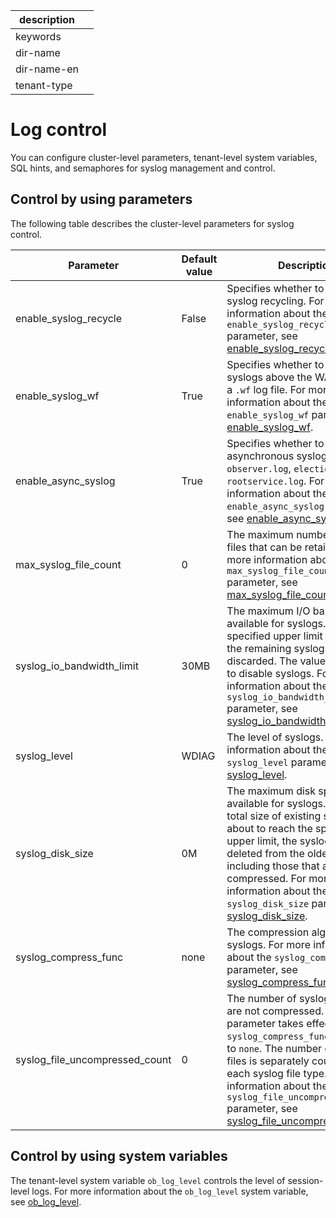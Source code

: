 | description ||
|---|---|
| keywords ||
| dir-name ||
| dir-name-en ||
| tenant-type ||

# Log control

You can configure cluster-level parameters, tenant-level system variables, SQL hints, and semaphores for syslog management and control.

## Control by using parameters

The following table describes the cluster-level parameters for syslog control.

| Parameter | Default value | Description |
|---------|--------|---------|
| enable_syslog_recycle | False | Specifies whether to enable syslog recycling. For more information about the `enable_syslog_recycle` parameter, see [enable_syslog_recycle](../../700.reference/800.configuration-items-and-system-variables/100.system-configuration-items/300.cluster-level-configuration-items/9000.enable_syslog_recycle.md).  |
| enable_syslog_wf | True | Specifies whether to write syslogs above the WARN level to a `.wf` log file. For more information about the `enable_syslog_wf` parameter, see [enable_syslog_wf](../../700.reference/800.configuration-items-and-system-variables/100.system-configuration-items/300.cluster-level-configuration-items/9100.enable_syslog_wf.md).  |
| enable_async_syslog | True | Specifies whether to enable asynchronous syslog write for `observer.log`, `election.log`, and `rootservice.log`. For more information about the `enable_async_syslog` parameter, see [enable_async_syslog](../../700.reference/800.configuration-items-and-system-variables/100.system-configuration-items/300.cluster-level-configuration-items/6100.enable_async_syslog.md).  |
| max_syslog_file_count | 0 | The maximum number of syslog files that can be retained. For more information about the `max_syslog_file_count` parameter, see [max_syslog_file_count](../../700.reference/800.configuration-items-and-system-variables/100.system-configuration-items/300.cluster-level-configuration-items/13300.max_syslog_file_count.md).  |
| syslog_io_bandwidth_limit | 30MB | The maximum I/O bandwidth available for syslogs. If the specified upper limit is reached, the remaining syslogs are discarded. The value `0` specifies to disable syslogs. For more information about the `syslog_io_bandwidth_limit` parameter, see [syslog_io_bandwidth_limit](../../700.reference/800.configuration-items-and-system-variables/100.system-configuration-items/300.cluster-level-configuration-items/22100.syslog_io_bandwidth_limit.md).  |
| syslog_level | WDIAG | The level of syslogs. For more information about the `syslog_level` parameter, see [syslog_level](../../700.reference/800.configuration-items-and-system-variables/100.system-configuration-items/300.cluster-level-configuration-items/22200.syslog_level.md).  |
| syslog_disk_size | 0M | The maximum disk space available for syslogs. When the total size of existing syslogs is about to reach the specified upper limit, the syslog files are deleted from the oldest ones, including those that are compressed. For more information about the `syslog_disk_size` parameter, see [syslog_disk_size](../../700.reference/800.configuration-items-and-system-variables/100.system-configuration-items/300.cluster-level-configuration-items/22050.syslog_disk_size.md).  |
| syslog_compress_func | none | The compression algorithm for syslogs. For more information about the `syslog_compress_func` parameter, see [syslog_compress_func](../../700.reference/800.configuration-items-and-system-variables/100.system-configuration-items/300.cluster-level-configuration-items/22040.syslog_compress_func.md).  |
| syslog_file_uncompressed_count | 0 | The number of syslog files that are not compressed. This parameter takes effect only when `syslog_compress_func` is not set to `none`. The number of syslog files is separately counted for each syslog file type. For more information about the `syslog_file_uncompressed_count` parameter, see [syslog_file_uncompressed_count](../../700.reference/800.configuration-items-and-system-variables/100.system-configuration-items/300.cluster-level-configuration-items/22060.syslog_file_uncompressed_count.md).  |

## Control by using system variables

The tenant-level system variable `ob_log_level` controls the level of session-level logs. For more information about the `ob_log_level` system variable, see [ob_log_level](../../700.reference/800.configuration-items-and-system-variables/200.system-variable/300.global-system-variable/7900.ob_log_level-global.md).
